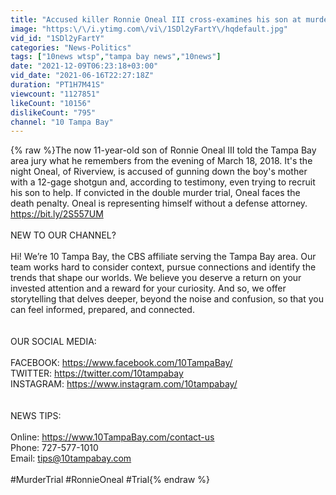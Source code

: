 ```yaml
---
title: "Accused killer Ronnie Oneal III cross-examines his son at murder trial"
image: "https:\/\/i.ytimg.com\/vi\/1SDl2yFartY\/hqdefault.jpg"
vid_id: "1SDl2yFartY"
categories: "News-Politics"
tags: ["10news wtsp","tampa bay news","10news"]
date: "2021-12-09T06:23:18+03:00"
vid_date: "2021-06-16T22:27:18Z"
duration: "PT1H7M41S"
viewcount: "1127851"
likeCount: "10156"
dislikeCount: "795"
channel: "10 Tampa Bay"
---
```

{% raw %}The now 11-year-old son of Ronnie Oneal III told the Tampa Bay area jury what he remembers from the evening of March 18, 2018. It's the night Oneal, of Riverview, is accused of gunning down the boy's mother with a 12-gage shotgun and, according to testimony, even trying to recruit his son to help. If convicted in the double murder trial, Oneal faces the death penalty. Oneal is representing himself without a defense attorney. <a rel="nofollow" target="blank" href="https://bit.ly/2S557UM">https://bit.ly/2S557UM</a><br /><br />NEW TO OUR CHANNEL? <br /><br />Hi! We’re 10 Tampa Bay, the CBS affiliate serving the Tampa Bay area.  Our team works hard to consider context, pursue connections and identify the trends that shape our worlds. We believe you deserve a return on your invested attention and a reward for your curiosity. And so, we offer storytelling that delves deeper, beyond the noise and confusion, so that you can feel informed, prepared, and connected. <br /><br /><br />OUR SOCIAL MEDIA:<br /><br />FACEBOOK: <a rel="nofollow" target="blank" href="https://www.facebook.com/10TampaBay/">https://www.facebook.com/10TampaBay/</a><br />TWITTER: <a rel="nofollow" target="blank" href="https://twitter.com/10tampabay">https://twitter.com/10tampabay</a><br />INSTAGRAM: <a rel="nofollow" target="blank" href="https://www.instagram.com/10tampabay/">https://www.instagram.com/10tampabay/</a><br /><br /><br />NEWS TIPS:<br /><br />Online: <a rel="nofollow" target="blank" href="https://www.10TampaBay.com/contact-us">https://www.10TampaBay.com/contact-us</a><br />Phone: 727-577-1010<br />Email: tips@10tampabay.com<br /><br />#MurderTrial #RonnieOneal #Trial{% endraw %}
